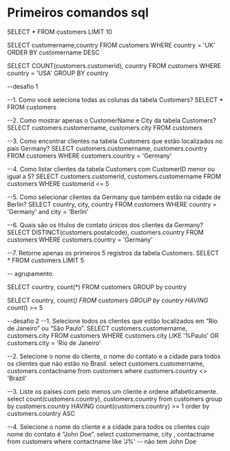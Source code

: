 # Primeiros comandos sql

SELECT * FROM customers LIMIT 10

SELECT customername,country FROM customers WHERE country = 'UK'
ORDER BY customername DESC

SELECT COUNT(customers.customerid), country FROM customers
WHERE country = 'USA'
GROUP BY country

--desafio 1

--1. Como você seleciona todas as colunas da tabela Customers?
SELECT * FROM customers

--2. Como mostrar apenas o CustomerName e City da tabela Customers?
SELECT customers.customername, customers.city FROM customers

--3. Como encontrar clientes na tabela Customers que estão localizados no país Germany?
SELECT customers.customername, customers.country FROM customers WHERE customers.country = 'Germany'

--4. Como listar clientes da tabela Customers com CustomerID menor ou igual a 5?
SELECT customers.customerid, customers.customername FROM customers WHERE customerid <= 5

--5. Como selecionar clientes da Germany que também estão na cidade de Berlin?
SELECT country, city, country FROM customers
WHERE country = 'Germany' and city = 'Berlin'

--6. Quais são os títulos de contato únicos dos clientes da Germany?
SELECT DISTINCT(customers.postalcode), customers.country FROM customers
 WHERE customers.country = 'Germany'

--7. Retorne apenas os primeiros 5 registros da tabela Customers.
SELECT * FROM customers LIMIT 5

-- agrupamento

SELECT country, count(*) FROM customers GROUP by country

SELECT country, count(*) FROM customers GROUP by country HAVING count(*) >= 5

--desafio 2
--1. Selecione todos os clientes que estão localizados em “Rio de Janeiro” ou “São Paulo”.
SELECT customers.customername, customers.city
FROM customers WHERE customers.city LIKE '%Paulo' OR customers.city = 'Rio de Janeiro'

--2. Selecione o nome do cliente, o nome do contato e a cidade para todos os clientes que não estão no Brasil.
select customers.customername, customers.contactname from customers where customers.country <> 'Brazil'

--3. Liste os países com pelo menos um cliente e ordene alfabeticamente.
select count(customers.country), customers.country from customers
group by customers.country HAVING count(customers.country) >= 1
order by customers.country ASC
	
--4. Selecione o nome do cliente e a cidade para todos os clientes cujo nome do contato é “John Doe”.
select customername, city , contactname from customers where contactname like 'J%' -- não tem John Doe

